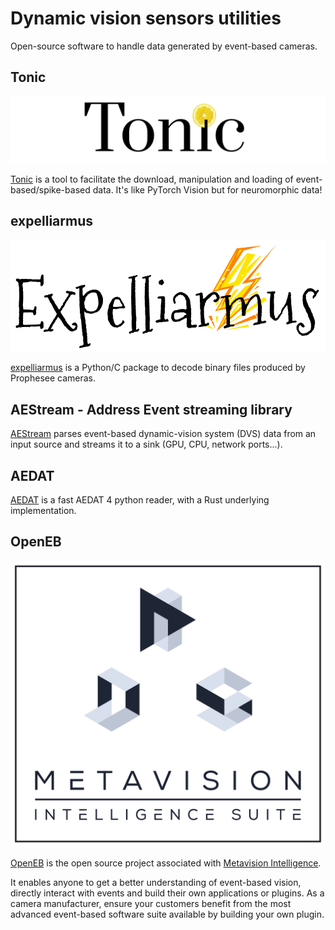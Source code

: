 # Dynamic vision sensors utilities

Open-source software to handle data generated by event-based cameras.

## Tonic

![tonic-image](../images/tonic.png)

[Tonic](https://github.com/neuromorphs/tonic) is a tool to facilitate the download, manipulation and loading of event-based/spike-based data. It's like PyTorch Vision but for neuromorphic data!

## expelliarmus 

![expelliarmus-image](../images/expelliarmus.png)

[expelliarmus](https://github.com/fabhertz95/expelliarmus) is a Python/C package to decode binary files produced by Prophesee cameras. 

## AEStream - Address Event streaming library

[AEStream](https://github.com/norse/aestream) parses event-based dynamic-vision system (DVS) data from an input source and streams it to a sink (GPU, CPU, network ports...).

## AEDAT

[AEDAT](https://github.com/open-neuromorphic/aedat) is a fast AEDAT 4 python reader, with a Rust underlying implementation.

## OpenEB

![metavision-image](../images/metavision.png)

[OpenEB](https://github.com/prophesee-ai/openeb) is the open source project associated with [Metavision Intelligence](https://www.prophesee.ai/metavision-intelligence/).

It enables anyone to get a better understanding of event-based vision, directly interact with events and build their own applications or plugins. As a camera manufacturer, ensure your customers benefit from the most advanced event-based software suite available by building your own plugin.
